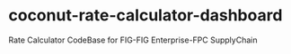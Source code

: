 # coconut-rate-calculator-dashboard
Rate Calculator CodeBase for FIG-FIG Enterprise-FPC SupplyChain
